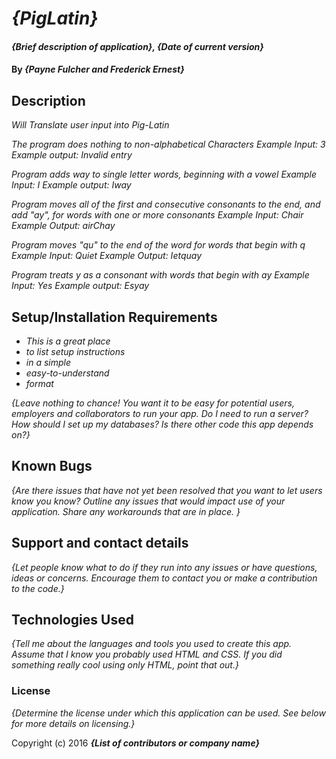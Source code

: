 # _{PigLatin}_

#### _{Brief description of application}, {Date of current version}_

#### By _**{Payne Fulcher and Frederick Ernest}**_

## Description

_Will Translate user input into Pig-Latin_

_The program does nothing to non-alphabetical Characters_
_Example Input: 3_
_Example output: Invalid entry_

_Program adds way to single letter words, beginning with a vowel_
_Example Input: I_
_Example output: Iway_

_Program moves all of the first and consecutive consonants to the end, and add "ay", for words with one or more consonants_
_Example Input: Chair_
_Example Output: airChay_

_Program moves "qu" to the end of the word for words that begin with q_
_Example Input: Quiet_
_Example Output: Ietquay_

_Program treats y as a consonant with words that begin with ay_
_Example Input: Yes_
_Example output: Esyay_


## Setup/Installation Requirements

* _This is a great place_
* _to list setup instructions_
* _in a simple_
* _easy-to-understand_
* _format_

_{Leave nothing to chance! You want it to be easy for potential users, employers and collaborators to run your app. Do I need to run a server? How should I set up my databases? Is there other code this app depends on?}_

## Known Bugs

_{Are there issues that have not yet been resolved that you want to let users know you know?  Outline any issues that would impact use of your application.  Share any workarounds that are in place. }_

## Support and contact details

_{Let people know what to do if they run into any issues or have questions, ideas or concerns.  Encourage them to contact you or make a contribution to the code.}_

## Technologies Used

_{Tell me about the languages and tools you used to create this app. Assume that I know you probably used HTML and CSS. If you did something really cool using only HTML, point that out.}_

### License

*{Determine the license under which this application can be used.  See below for more details on licensing.}*

Copyright (c) 2016 **_{List of contributors or company name}_**
